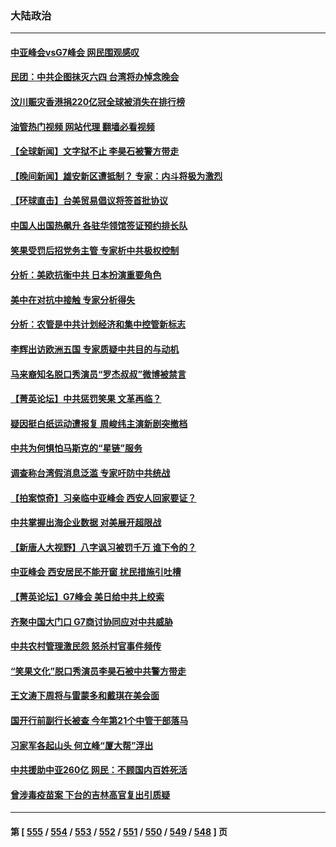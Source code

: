 ### 大陆政治
---
#### [中亚峰会vsG7峰会 网民围观感叹](../../pages/ncid277/n14000885.md?05202045) 
#### [民团：中共企图抹灭六四 台湾将办悼念晚会](../../pages/ncid277/n14000764.md?05202045) 
#### [汶川赈灾香港捐220亿冠全球被消失在排行榜](../../pages/ncid277/n14000873.md?05202045) 
#### [油管热门视频 网站代理 翻墙必看视频](http://138.2.39.72:81/youtube.html?epic-marker?05202045)
#### [【全球新闻】文字狱不止 李昊石被警方带走](../../pages/ncid277/n14000811.md?05202045) 
#### [【晚间新闻】雄安新区遭抵制？ 专家：内斗将极为激烈](../../pages/ncid277/n14000812.md?05202045) 
#### [【环球直击】台美贸易倡议将签首批协议](../../pages/ncid277/n14000512.md?05202045) 
#### [中国人出国热飙升 各驻华领馆签证预约排长队](../../pages/ncid277/n14000801.md?05202045) 
#### [笑果受罚后招党务主管 专家析中共极权控制](../../pages/ncid277/n14000652.md?05202045) 
#### [分析：美欧抗衡中共 日本扮演重要角色](../../pages/ncid277/n14000437.md?05202045) 
#### [美中在对抗中接触 专家分析得失](../../pages/ncid277/n13999972.md?05202045) 
#### [分析：农管是中共计划经济和集中控管新标志](../../pages/ncid277/n14000665.md?05202045) 
#### [李辉出访欧洲五国 专家质疑中共目的与动机](../../pages/ncid277/n14000573.md?05202045) 
#### [马来裔知名脱口秀演员“罗杰叔叔”微博被禁言](../../pages/ncid277/n14000547.md?05202045) 
#### [【菁英论坛】中共惩罚笑果 文革再临？](../../pages/ncid277/n14000541.md?05202045) 
#### [疑因挺白纸运动遭报复 周峻纬主演新剧突撤档](../../pages/ncid277/n14000548.md?05202045) 
#### [中共为何惧怕马斯克的“星链”服务](../../pages/ncid277/n14000539.md?05202045) 
#### [调查称台湾假消息泛滥 专家吁防中共统战](../../pages/ncid277/n14000489.md?05202045) 
#### [【拍案惊奇】习亲临中亚峰会 西安人回家要证？](../../pages/ncid277/n14000407.md?05202045) 
#### [中共掌握出海企业数据 对美展开超限战](../../pages/ncid277/n14000185.md?05202045) 
#### [【新唐人大视野】八字讽习被罚千万 谁下令的？](../../pages/ncid277/n14000455.md?05202045) 
#### [中亚峰会 西安居民不能开窗 扰民措施引吐槽](../../pages/ncid277/n14000452.md?05202045) 
#### [【菁英论坛】G7峰会 美日给中共上绞索](../../pages/ncid277/n14000458.md?05202045) 
#### [齐聚中国大门口 G7商讨协同应对中共威胁](../../pages/ncid277/n14000467.md?05202045) 
#### [中共农村管理激民怨 怒杀村官事件频传](../../pages/ncid277/n13999858.md?05202045) 
#### [“笑果文化”脱口秀演员李昊石被中共警方带走](../../pages/ncid277/n14000343.md?05202045) 
#### [王文涛下周将与雷蒙多和戴琪在美会面](../../pages/ncid277/n14000433.md?05202045) 
#### [国开行前副行长被查 今年第21个中管干部落马](../../pages/ncid277/n14000273.md?05202045) 
#### [习家军各起山头 何立峰“厦大帮”浮出](../../pages/ncid277/n14000241.md?05202045) 
#### [中共援助中亚260亿 网民：不顾国内百姓死活](../../pages/ncid277/n14000310.md?05202045) 
#### [曾涉毒疫苗案 下台的吉林高官复出引质疑](../../pages/ncid277/n13999336.md?05202045) 

---
#### 第 [ [555](./555.md?05202045) / [554](./554.md?05202045) / [553](./553.md?05202045) / [552](./552.md?05202045) / [551](./551.md?05202045) / [550](./550.md?05202045) / [549](./549.md?05202045) / [548](./548.md?05202045) ] 页
